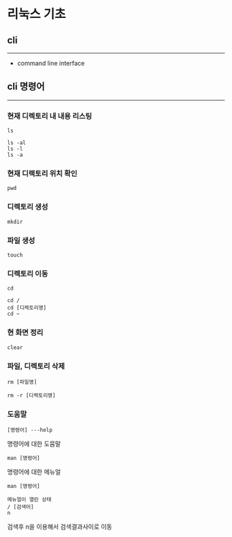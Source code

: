 # 리눅스 기초

## cli
---
- command line interface
## cli 명령어
---
###  현재 디렉토리 내 내용 리스팅
```linux
ls

ls -al
ls -l
ls -a
```
### 현재 디랙토리 위치 확인
```linux
pwd
```
### 디렉토리 생성
```linux
mkdir
```
### 파일 생성
```linux
touch
```
### 디렉토리 이동
```linux
cd

cd / 
cd [디렉토리명]
cd ~
```
### 현 화면 정리
```linux
clear
```
### 파일, 디렉토리 삭제
```linux
rm [파일명]

rm -r [디렉토리명]
```
### 도움말
```linux
[명령어] ---help
```
명령어에 대한 도뭄말
```linux
man [명령어]
```
명령어에 대한 메뉴얼
```linux
man [명령어]

메뉴얼이 열린 상태
/ [검색어]
n
```
검색후 n을 이용해서 검색결과사이로 이동
